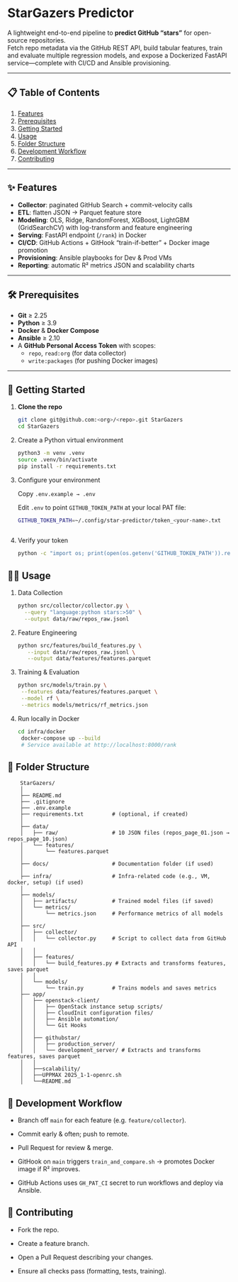 # StarGazers Predictor

A lightweight end-to-end pipeline to **predict GitHub “stars”** for open-source repositories.  
Fetch repo metadata via the GitHub REST API, build tabular features, train and evaluate multiple regression models, and expose a Dockerized FastAPI service—complete with CI/CD and Ansible provisioning.

---

## 📋 Table of Contents

1. [Features](#-features)  
2. [Prerequisites](#-prerequisites)  
3. [Getting Started](#-getting-started)  
4. [Usage](#-usage)  
5. [Folder Structure](#-folder-structure)  
6. [Development Workflow](#-development-workflow)  
7. [Contributing](#-contributing)  

---

## ✨ Features

- **Collector**: paginated GitHub Search + commit-velocity calls  
- **ETL**: flatten JSON → Parquet feature store  
- **Modeling**: OLS, Ridge, RandomForest, XGBoost, LightGBM (GridSearchCV) with log-transform and feature engineering  
- **Serving**: FastAPI endpoint (`/rank`) in Docker  
- **CI/CD**: GitHub Actions + GitHook “train-if-better” + Docker image promotion  
- **Provisioning**: Ansible playbooks for Dev & Prod VMs  
- **Reporting**: automatic R² metrics JSON and scalability charts  

---

## 🛠️ Prerequisites

- **Git** ≥ 2.25  
- **Python** ≥ 3.9  
- **Docker** & **Docker Compose**  
- **Ansible** ≥ 2.10  
- A **GitHub Personal Access Token** with scopes:  
  - `repo`, `read:org` (for data collector)  
  - `write:packages` (for pushing Docker images)  

---

## 🚀 Getting Started

1. **Clone the repo**  
   ```bash
   git clone git@github.com:<org>/<repo>.git StarGazers
   cd StarGazers
   
2. Create a Python virtual environment
   ```bash
   python3 -m venv .venv
   source .venv/bin/activate
   pip install -r requirements.txt

3. Configure your environment

   Copy ​`.env.example → .env`
   
   Edit `.env` to point `GITHUB_TOKEN_PATH` at your local PAT file:
   ```bash
   GITHUB_TOKEN_PATH=~/.config/star-predictor/token_<your-name>.txt
  
4. Verify your token
   ```bash
   python -c "import os; print(open(os.getenv('GITHUB_TOKEN_PATH')).read().startswith('ghp_'))"

## 🏃‍♂️ Usage

1. Data Collection
   ```bash
   python src/collector/collector.py \
     --query "language:python stars:>50" \
     --output data/raw/repos_raw.jsonl
2. Feature Engineering
   ```bash
   python src/features/build_features.py \
      --input data/raw/repos_raw.jsonl \
      --output data/features/features.parquet
3. Training & Evaluation
   ```bash
   python src/models/train.py \
    --features data/features/features.parquet \
    --model rf \
    --metrics models/metrics/rf_metrics.json
4. Run locally in Docker
   ```bash
   cd infra/docker
    docker-compose up --build
    # Service available at http://localhost:8000/rank

## 📂 Folder Structure
        StarGazers/
        │
        ├── README.md
        ├── .gitignore
        ├── .env.example
        ├── requirements.txt         # (optional, if created)
        │
        ├── data/
        │   ├── raw/                 # 10 JSON files (repos_page_01.json → repos_page_10.json)
        │   └── features/
        │       └── features.parquet
        │
        ├── docs/                    # Documentation folder (if used)
        │
        ├── infra/                   # Infra-related code (e.g., VM, docker, setup) (if used)
        │
        ├── models/
        │   ├── artifacts/           # Trained model files (if saved)
        │   └── metrics/
        │       └── metrics.json     # Performance metrics of all models
        │
        ├── src/
        │   ├── collector/
        │   │   └── collector.py     # Script to collect data from GitHub API
        │   │
        │   ├── features/
        │   │   └── build_features.py # Extracts and transforms features, saves parquet
        │   │
        │   └── models/
        │       └── train.py         # Trains models and saves metrics
        ├── app/
        │   ├── openstack-client/
        │   │   ├── OpenStack instance setup scripts/
        │   │   ├── CloudInit configuration files/
        │   │   ├── Ansible automation/
        │   │   └── Git Hooks
        │   │
        │   ├── githubstar/
        │   │   ├── production_server/
        │   │   └── development_server/ # Extracts and transforms features, saves parquet
        │   │
        │   ├──scalability/
        │   ├──UPPMAX 2025_1-1-openrc.sh
        │   └──README.md
    


## 🔄 Development Workflow
- Branch off `main` for each feature (e.g. `feature/collector`).

- Commit early & often; push to remote.

- Pull Request for review & merge.

- GitHook on `main` triggers `train_and_compare.sh` → promotes Docker image if R² improves.

- GitHub Actions uses `GH_PAT_CI` secret to run workflows and deploy via Ansible.


## 🤝 Contributing
- Fork the repo.

- Create a feature branch.

- Open a Pull Request describing your changes.

- Ensure all checks pass (formatting, tests, training).
